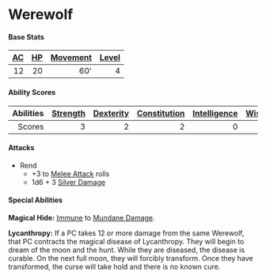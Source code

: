 # Werewolf

#### Base Stats

| [AC](../../../Player%20Characters/Derived%20Statistics/Armor%20Class.md) | [HP](../../../Player%20Characters/Derived%20Statistics/Health%20Points.md) | [Movement](../../../Game%20Procedures/Movement.md) | [Level](../../../Player%20Characters/Derived%20Statistics/Level.md) |
| -----------------------------------------------------------------------: | -------------------------------------------------------------------------: | -------------------------------------------------: | ------------------------------------------------------------------: |
|                                                                       12 |                                                                         20 |                                                60' |                                                                   4 |
#### Ability Scores

| Abilities | [Strength](../../../Player%20Characters/Chosen%20Statistics/Strength.md) | [Dexterity](../../../Player%20Characters/Chosen%20Statistics/Dexterity.md) | [Constitution](../../../Player%20Characters/Chosen%20Statistics/Constitution.md) | [Intelligence](../../../Player%20Characters/Chosen%20Statistics/Intelligence.md) | [Wisdom](../../../Player%20Characters/Chosen%20Statistics/Wisdom.md)<br> | [Charisma](../../../Player%20Characters/Chosen%20Statistics/Charisma.md)<br> |
| --------: | -----------------------------------------------------------------------: | -------------------------------------------------------------------------: | -------------------------------------------------------------------------------: | -------------------------------------------------------------------------------: | -----------------------------------------------------------------------: | ---------------------------------------------------------------------------: |
|    Scores |                                                                        3 |                                                                          2 |                                                                                2 |                                                                                0 |                                                                        1 |                                                                            0 |
#### Attacks
- Rend
	- +3 to [Melee Attack](../../../Game%20Procedures/Melee%20Attack.md) rolls
	- 1d6 + 3 [Silver Damage](../../../Damage%20Types/Silver%20Damage.md)
#### Special Abilities
**Magical Hide:** [Immune](../../../Conditions/Immune.md) to [Mundane Damage](../../../Damage%20Types/Mundane%20Damage.md).

**Lycanthropy:** If a PC takes 12 or more damage from the same Werewolf, that PC contracts the magical disease of Lycanthropy. They will begin to dream of the moon and the hunt. While they are diseased, the disease is curable. On the next full moon, they will forcibly transform. Once they have transformed, the curse will take hold and there is no known cure.